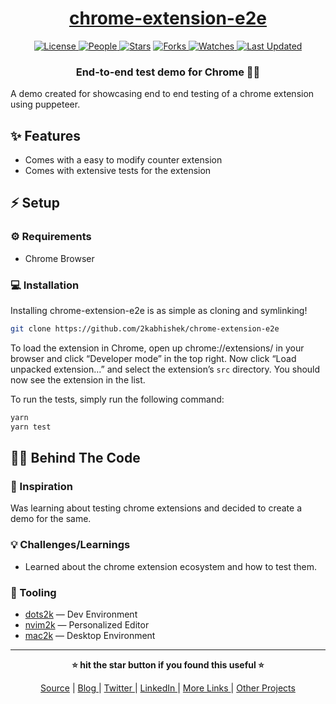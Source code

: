 <div align = "center">

<h1><a href="https://github.com/2kabhishek/chrome-extension-e2e">chrome-extension-e2e</a></h1>

<a href="https://github.com/2KAbhishek/chrome-extension-e2e/blob/main/LICENSE">
<img alt="License" src="https://img.shields.io/github/license/2kabhishek/chrome-extension-e2e?style=flat&color=eee&label="> </a>

<a href="https://github.com/2KAbhishek/chrome-extension-e2e/graphs/contributors">
<img alt="People" src="https://img.shields.io/github/contributors/2kabhishek/chrome-extension-e2e?style=flat&color=ffaaf2&label=People"> </a>

<a href="https://github.com/2KAbhishek/chrome-extension-e2e/stargazers">
<img alt="Stars" src="https://img.shields.io/github/stars/2kabhishek/chrome-extension-e2e?style=flat&color=98c379&label=Stars"></a>

<a href="https://github.com/2KAbhishek/chrome-extension-e2e/network/members">
<img alt="Forks" src="https://img.shields.io/github/forks/2kabhishek/chrome-extension-e2e?style=flat&color=66a8e0&label=Forks"> </a>

<a href="https://github.com/2KAbhishek/chrome-extension-e2e/watchers">
<img alt="Watches" src="https://img.shields.io/github/watchers/2kabhishek/chrome-extension-e2e?style=flat&color=f5d08b&label=Watches"> </a>

<a href="https://github.com/2KAbhishek/chrome-extension-e2e/pulse">
<img alt="Last Updated" src="https://img.shields.io/github/last-commit/2kabhishek/chrome-extension-e2e?style=flat&color=e06c75&label="> </a>

<h3>End-to-end test demo for Chrome 🔬🌐</h3>

</div>

A demo created for showcasing end to end testing of a chrome extension using puppeteer.

## ✨ Features

- Comes with a easy to modify counter extension
- Comes with extensive tests for the extension

## ⚡ Setup

### ⚙️ Requirements

- Chrome Browser

### 💻 Installation

Installing chrome-extension-e2e is as simple as cloning and symlinking!

```bash
git clone https://github.com/2kabhishek/chrome-extension-e2e
```

To load the extension in Chrome, open up chrome://extensions/ in your browser and click “Developer mode” in the top right.
Now click “Load unpacked extension…” and select the extension’s `src` directory.
You should now see the extension in the list.

To run the tests, simply run the following command:

```bash
yarn
yarn test
```

## 🧑‍💻 Behind The Code

### 🌈 Inspiration

Was learning about testing chrome extensions and decided to create a demo for the same.

### 💡 Challenges/Learnings

- Learned about the chrome extension ecosystem and how to test them.

### 🧰 Tooling

- [dots2k](https://github.com/2kabhishek/dots2k) — Dev Environment
- [nvim2k](https://github.com/2kabhishek/nvim2k) — Personalized Editor
- [mac2k](https://github.com/2kabhishek/mac2k) — Desktop Environment

<hr>

<div align="center">

<strong>⭐ hit the star button if you found this useful ⭐</strong><br>

<a href="https://github.com/2KAbhishek/chrome-extension-e2e">Source</a>
| <a href="https://2kabhishek.github.io/blog" target="_blank">Blog </a>
| <a href="https://twitter.com/2kabhishek" target="_blank">Twitter </a>
| <a href="https://linkedin.com/in/2kabhishek" target="_blank">LinkedIn </a>
| <a href="https://2kabhishek.github.io/links" target="_blank">More Links </a>
| <a href="https://2kabhishek.github.io/projects" target="_blank">Other Projects </a>

</div>
